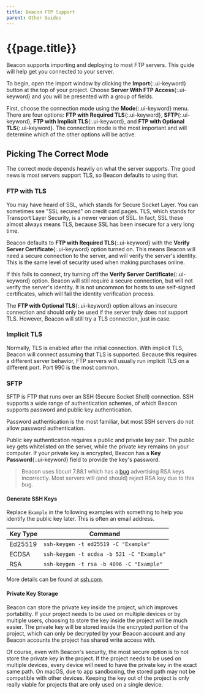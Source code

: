 ```yaml
---
title: Beacon FTP Support
parent: Other Guides
---
```

# {{page.title}}

Beacon supports importing and deploying to most FTP servers. This guide will help get you connected to your server.

To begin, open the Import window by clicking the **Import**{:.ui-keyword} button at the top of your project. Choose **Server With FTP Access**{:.ui-keyword} and you will be presented with a group of fields.

First, choose the connection mode using the **Mode**{:.ui-keyword} menu. There are four options: **FTP with Required TLS**{:.ui-keyword}, **SFTP**{:.ui-keyword}, **FTP with Implicit TLS**{:.ui-keyword}, and **FTP with Optional TLS**{:.ui-keyword}. The connection mode is the most important and will determine which of the other options will be active.

## Picking The Correct Mode

The correct mode depends heavily on what the server supports. The good news is most servers support TLS, so Beacon defaults to using that.

### FTP with TLS

You may have heard of SSL, which stands for Secure Socket Layer. You can sometimes see "SSL secured" on credit card pages. TLS, which stands for Transport Layer Security, is a newer version of SSL. In fact, SSL these almost always means TLS, because SSL has been insecure for a very long time.

Beacon defaults to **FTP with Required TLS**{:.ui-keyword} with the **Verify Server Certificate**{:.ui-keyword} option turned on. This means Beacon will need a secure connection to the server, and will verify the server's identity. This is the same level of security used when making purchases online.

If this fails to connect, try turning off the **Verify Server Certificate**{:.ui-keyword} option. Beacon will still require a secure connection, but will not verify the server's identity. It is not uncommon for hosts to use self-signed certificates, which will fail the identity verification process.

The **FTP with Optional TLS**{:.ui-keyword} option allows an insecure connection and should only be used if the server truly does not support TLS. However, Beacon will still try a TLS connection, just in case.

### Implicit TLS

Normally, TLS is enabled after the initial connection. With implicit TLS, Beacon will connect assuming that TLS is supported. Because this requires a different server behavior, FTP servers will usually run implicit TLS on a different port. Port 990 is the most common.

### SFTP

SFTP is FTP that runs over an SSH (Secure Socket Shell) connection. SSH supports a wide range of authentication schemes, of which Beacon supports password and public key authentication.

Password authentication is the most familiar, but most SSH servers do not allow password authentication.

Public key authentication requires a public and private key pair. The public key gets whitelisted on the server, while the private key remains on your computer. If your private key is encrypted, Beacon has a **Key Password**{:.ui-keyword} field to provide the key's password.

> Beacon uses libcurl 7.88.1 which has a [bug](https://github.com/curl/curl/issues/10143) advertising RSA keys incorrectly. Most servers will (and should) reject RSA key due to this bug.

#### Generate SSH Keys

Replace `Example` in the following examples with something to help you identify the public key later. This is often an email address.

| Key Type | Command |
| -- | -- |
| Ed25519 | `ssh-keygen -t ed25519 -C "Example"` |
| ECDSA | `ssh-keygen -t ecdsa -b 521 -C "Example"` |
| RSA | `ssh-keygen -t rsa -b 4096 -C "Example"` |

More details can be found at [ssh.com](https://www.ssh.com/academy/ssh/keygen#creating-an-ssh-key-pair-for-user-authentication).

#### Private Key Storage

Beacon can store the private key inside the project, which improves portability. If your project needs to be used on multiple devices or by multiple users, choosing to store the key inside the project will be much easier. The private key will be stored inside the encrypted portion of the project, which can only be decrypted by your Beacon account and any Beacon accounts the project has shared write access with.

Of course, even with Beacon's security, the most secure option is to not store the private key in the project. If the project needs to be used on multiple devices, every device will need to have the private key in the exact same path. On macOS, due to app sandboxing, the stored path may not be compatible with other devices. Keeping the key out of the project is only really viable for projects that are only used on a single device.